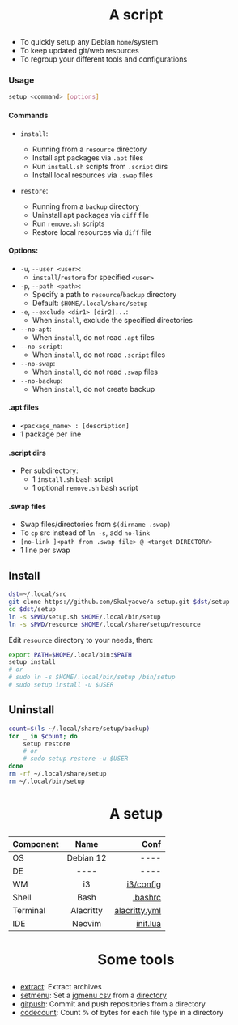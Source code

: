 # <p align="center">A script</p>
- To quickly setup any Debian `home`/system
- To keep updated git/web resources
- To regroup your different tools and configurations

### Usage
```sh
setup <command> [options]
```

#### Commands
- `install`:
    * Running from a `resource` directory
    * Install apt packages via `.apt` files
    * Run `install.sh` scripts from `.script` dirs
    * Install local resources via `.swap` files

- `restore`:
    * Running from a `backup` directory
    * Uninstall apt packages via `diff` file
    * Run `remove.sh` scripts
    * Restore local resources via `diff` file

#### Options:
- `-u`, `--user <user>`:
    * `install`/`restore` for specified `<user>`
- `-p`, `--path <path>`:
    * Specify a path to `resource`/`backup` directory
    * Default: `$HOME/.local/share/setup`
- `-e`, `--exclude <dir1> [dir2]...`:
    * When `install`, exclude the specified directories
- `--no-apt`:
    * When `install`, do not read `.apt` files
- `--no-script`:
    * When `install`, do not read `.script` files
- `--no-swap`:
    * When `install`, do not read `.swap` files
- `--no-backup`:
    * When `install`, do not create backup

#### .apt files
- `<package_name> : [description]`
- 1 package per line

#### .script dirs
- Per subdirectory:
    * 1 `install.sh` bash script
    * 1 optional `remove.sh` bash script

#### .swap files
- Swap files/directories from `$(dirname .swap)`
- To `cp` src instead of `ln -s`, add `no-link `
- `[no-link ]<path from .swap file> @ <target DIRECTORY>`
- 1 line per swap

## Install
```sh
dst=~/.local/src
git clone https://github.com/Skalyaeve/a-setup.git $dst/setup
cd $dst/setup
ln -s $PWD/setup.sh $HOME/.local/bin/setup
ln -s $PWD/resource $HOME/.local/share/setup/resource
```
Edit `resource` directory to your needs, then:
```sh
export PATH=$HOME/.local/bin:$PATH
setup install
# or
# sudo ln -s $HOME/.local/bin/setup /bin/setup
# sudo setup install -u $USER
```

## Uninstall
```sh
count=$(ls ~/.local/share/setup/backup)
for _ in $count; do
    setup restore
    # or
    # sudo setup restore -u $USER
done
rm -rf ~/.local/share/setup
rm ~/.local/bin/setup
```

# <p align="center">A setup</p>
| Component | Name | Conf |
|:-|:-:|-:|
| OS | Debian 12 | ---- |
| DE | ---- | ---- |
| WM | i3 | [i3/config](https://github.com/Skalyaeve/a-setup/blob/main/resource/gui/i3/config) |
| Shell | Bash | [.bashrc](https://github.com/Skalyaeve/a-setup/blob/main/resource/terminal/bash/.bashrc) |
| Terminal | Alacritty | [alacritty.yml](https://github.com/Skalyaeve/a-setup/blob/main/resource/terminal/alacritty/alacritty.yml) |
| IDE | Neovim | [init.lua](https://github.com/Skalyaeve/a-setup/blob/main/resource/ide/neovim/.init.lua) |


# <p align="center">Some tools</p>
- [extract](https://github.com/Skalyaeve/a-setup/blob/main/resource/utils/bin/extract): Extract archives
- [setmenu](https://github.com/Skalyaeve/a-setup/blob/main/resource/utils/bin/setmenu): Set a [jgmenu csv](https://github.com/Skalyaeve/a-setup/blob/main/resource/gui/jgmenu/menu.csv) from a [directory](https://github.com/Skalyaeve/a-setup/blob/main/resource/gui/jgmenu/set/main)
- [gitpush](https://github.com/Skalyaeve/a-setup/blob/main/resource/utils/bin/extract): Commit and push repositories from a directory
- [codecount](https://github.com/Skalyaeve/a-setup/blob/main/resource/utils/bin/countdata): Count % of bytes for each file type in a directory
